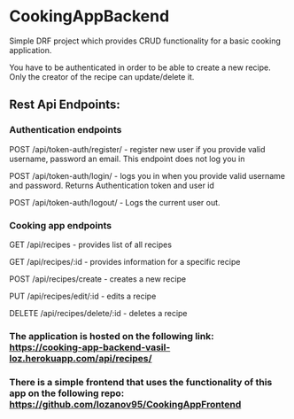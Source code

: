 # CookingAppBackend
Simple DRF project which provides CRUD functionality for a basic cooking application.

You have to be authenticated in order to be able to create a new recipe.
Only the creator of the recipe can update/delete it.

## Rest Api Endpoints:

### Authentication endpoints
POST /api/token-auth/register/ - register new user if you provide valid username, password an email. This endpoint does not log you in

POST /api/token-auth/login/ - logs you in when you provide valid username and password. Returns Authentication token and user id

POST /api/token-auth/logout/ - Logs the current user out. 
 
### Cooking app endpoints 
 
GET /api/recipes - provides list of all recipes

GET /api/recipes/:id - provides information for a specific recipe

POST /api/recipes/create - creates a new recipe

PUT /api/recipes/edit/:id - edits a recipe

DELETE /api/recipes/delete/:id - deletes a recipe

### The application is hosted on the following link: https://cooking-app-backend-vasil-loz.herokuapp.com/api/recipes/
### There is a  simple frontend that uses the functionality of this app on the following repo: https://github.com/lozanov95/CookingAppFrontend
